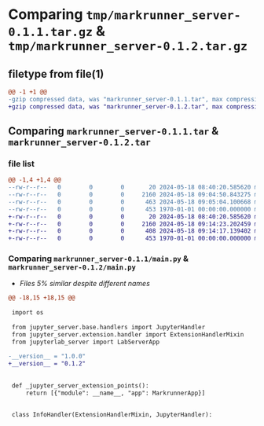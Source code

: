 # Comparing `tmp/markrunner_server-0.1.1.tar.gz` & `tmp/markrunner_server-0.1.2.tar.gz`

## filetype from file(1)

```diff
@@ -1 +1 @@
-gzip compressed data, was "markrunner_server-0.1.1.tar", max compression
+gzip compressed data, was "markrunner_server-0.1.2.tar", max compression
```

## Comparing `markrunner_server-0.1.1.tar` & `markrunner_server-0.1.2.tar`

### file list

```diff
@@ -1,4 +1,4 @@
--rw-r--r--   0        0        0       20 2024-05-18 08:40:20.585620 markrunner_server-0.1.1/README.md
--rw-r--r--   0        0        0     2160 2024-05-18 09:04:50.843275 markrunner_server-0.1.1/main.py
--rw-r--r--   0        0        0      463 2024-05-18 09:05:04.100668 markrunner_server-0.1.1/pyproject.toml
--rw-r--r--   0        0        0      453 1970-01-01 00:00:00.000000 markrunner_server-0.1.1/PKG-INFO
+-rw-r--r--   0        0        0       20 2024-05-18 08:40:20.585620 markrunner_server-0.1.2/README.md
+-rw-r--r--   0        0        0     2160 2024-05-18 09:14:23.202459 markrunner_server-0.1.2/main.py
+-rw-r--r--   0        0        0      408 2024-05-18 09:14:17.139402 markrunner_server-0.1.2/pyproject.toml
+-rw-r--r--   0        0        0      453 1970-01-01 00:00:00.000000 markrunner_server-0.1.2/PKG-INFO
```

### Comparing `markrunner_server-0.1.1/main.py` & `markrunner_server-0.1.2/main.py`

 * *Files 5% similar despite different names*

```diff
@@ -18,15 +18,15 @@
 
 import os
 
 from jupyter_server.base.handlers import JupyterHandler
 from jupyter_server.extension.handler import ExtensionHandlerMixin
 from jupyterlab_server import LabServerApp
 
-__version__ = "1.0.0"
+__version__ = "0.1.2"
 
 
 def _jupyter_server_extension_points():
     return [{"module": __name__, "app": MarkrunnerApp}]
 
 
 class InfoHandler(ExtensionHandlerMixin, JupyterHandler):
```

